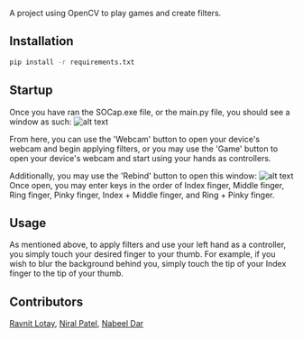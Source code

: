 A project using OpenCV to play games and create filters.

## Installation

```bash
pip install -r requirements.txt
```

## Startup

Once you have ran the SOCap.exe file, or the main.py file, you should see a window as such:
![alt text](https://github.com/Ravnit202/PYJAC/images/screenshots/main_window.PNG?raw=true "Main Window")

From here, you can use the 'Webcam' button to open your device's webcam and begin applying filters, or you may use the 'Game' button to open your device's webcam and start using your hands as controllers.

Additionally, you may use the 'Rebind' button to open this window:
![alt text](https://github.com/Ravnit202/PYJAC/images/screenshots/rebind.PNG?raw=true "Rebind Window")
Once open, you may enter keys in the order of Index finger, Middle finger, Ring finger, Pinky finger, Index + Middle finger, and Ring + Pinky finger.

## Usage
    
As mentioned above, to apply filters and use your left hand as a controller, you simply touch your desired finger to your thumb. For example, if you wish to blur the background behind you, simply touch the tip of your Index finger to the tip of your thumb.

## Contributors

[Ravnit Lotay](https://github.com/Ravnit202), [Niral Patel](https://github.com/niralpatel02), [Nabeel Dar](https://github.com/NabeelDar)
